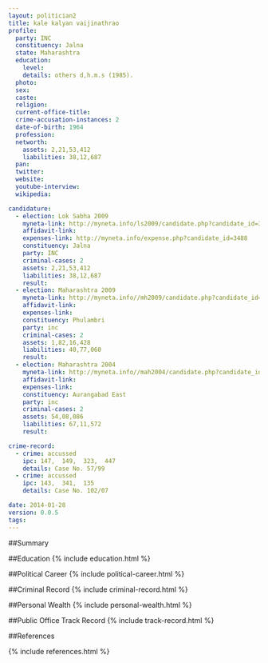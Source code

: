 ```yaml
---
layout: politician2
title: kale kalyan vaijinathrao
profile: 
  party: INC
  constituency: Jalna
  state: Maharashtra
  education: 
    level: 
    details: others d,h.m.s (1985).
  photo: 
  sex: 
  caste: 
  religion: 
  current-office-title: 
  crime-accusation-instances: 2
  date-of-birth: 1964
  profession: 
  networth: 
    assets: 2,21,53,412
    liabilities: 38,12,687
  pan: 
  twitter: 
  website: 
  youtube-interview: 
  wikipedia: 

candidature: 
  - election: Lok Sabha 2009
    myneta-link: http://myneta.info/ls2009/candidate.php?candidate_id=3488
    affidavit-link: 
    expenses-link: http://myneta.info/expense.php?candidate_id=3488
    constituency: Jalna 
    party: INC
    criminal-cases: 2
    assets: 2,21,53,412
    liabilities: 38,12,687
    result:  
  - election: Maharashtra 2009
    myneta-link: http://myneta.info//mh2009/candidate.php?candidate_id=1812
    affidavit-link: 
    expenses-link: 
    constituency: Phulambri 
    party: inc
    criminal-cases: 2
    assets: 1,82,16,428
    liabilities: 40,77,060
    result:  
  - election: Maharashtra 2004
    myneta-link: http://myneta.info//mah2004/candidate.php?candidate_id=194
    affidavit-link: 
    expenses-link: 
    constituency: Aurangabad East 
    party: inc
    criminal-cases: 2
    assets: 54,08,086
    liabilities: 67,11,572
    result:  

crime-record: 
  - crime: accussed
    ipc: 147,  149,  323,  447
    details: Case No. 57/99 
  - crime: accussed
    ipc: 143,  341,  135
    details: Case No. 102/07 

date: 2014-01-28
version: 0.0.5
tags: 
---
```

##Summary


##Education
{% include education.html %}


##Political Career
{% include political-career.html %}


##Criminal Record
{% include criminal-record.html %}


##Personal Wealth
{% include personal-wealth.html %}


##Public Office Track Record
{% include track-record.html %}


##References


{% include references.html %}